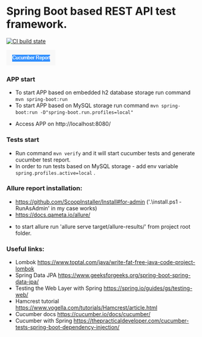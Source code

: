 # Spring Boot based REST API test framework.

[![CI build state](https://github.com/IvanAksionau/springBootRestAPI/actions/workflows/ci_settings.yml/badge.svg)](https://github.com/IvanAksionau/springBootRestAPI/actions/workflows/ci_settings.yml)

[![img_4.png](img_4.png)](https://ivanaksionau.github.io/springBootRestAPI/overview-features.html)

### APP start
- To start APP based on embedded h2 database storage run command ```mvn spring-boot:run```
- To start APP based on MySQL storage run command ```mvn spring-boot:run -D"spring-boot.run.profiles=local"```
* Access APP on http://localhost:8080/

### Tests start
* Run command ```mvn verify``` and it will start cucumber tests and generate cucumber test report.
* In order to run tests based on MySQL storage - add env variable ```spring.profiles.active=local``` .

### Allure report installation:
* https://github.com/ScoopInstaller/Install#for-admin ('.\install.ps1 -RunAsAdmin' in my case works)
* https://docs.qameta.io/allure/
- to start allure run 'allure serve target/allure-results/' from project root folder.


### Useful links:
- Lombok https://www.toptal.com/java/write-fat-free-java-code-project-lombok
- Spring Data JPA https://www.geeksforgeeks.org/spring-boot-spring-data-jpa/
- Testing the Web Layer with Spring https://spring.io/guides/gs/testing-web/
- Hamcrest tutorial https://www.vogella.com/tutorials/Hamcrest/article.html
- Cucumber docs https://cucumber.io/docs/cucumber/
- Cucumber with Spring https://thepracticaldeveloper.com/cucumber-tests-spring-boot-dependency-injection/